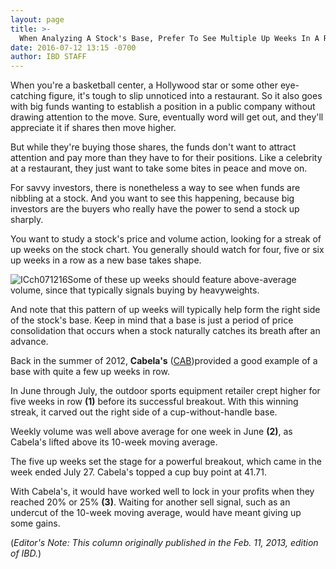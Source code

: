 ```yaml
---
layout: page
title: >-
  When Analyzing A Stock's Base, Prefer To See Multiple Up Weeks In A Row
date: 2016-07-12 13:15 -0700
author: IBD STAFF
---
```





When you're a basketball center, a Hollywood star or some other eye-catching figure, it's tough to slip unnoticed into a restaurant. So it also goes with big funds wanting to establish a position in a public company without drawing attention to the move. Sure, eventually word will get out, and they'll appreciate it if shares then move higher.


But while they're buying those shares, the funds don't want to attract attention and pay more than they have to for their positions. Like a celebrity at a restaurant, they just want to take some bites in peace and move on.


For savvy investors, there is nonetheless a way to see when funds are nibbling at a stock. And you want to see this happening, because big investors are the buyers who really have the power to send a stock up sharply.


You want to study a stock's price and volume action, looking for a streak of up weeks on the stock chart. You generally should watch for four, five or six up weeks in a row as a new base takes shape.


![ICch071216](https://www.investors.com/wp-content/uploads/2016/07/ICch071216-1024x577.jpg)Some of these up weeks should feature above-average volume, since that typically signals buying by heavyweights.


And note that this pattern of up weeks will typically help form the right side of the stock's base. Keep in mind that a base is just a period of price consolidation that occurs when a stock naturally catches its breath after an advance.


Back in the summer of 2012, **Cabela's** ([CAB](https://research.investors.com/quote.aspx?symbol=CAB))provided a good example of a base with quite a few up weeks in row.


In June through July, the outdoor sports equipment retailer crept higher for five weeks in row **(1)** before its successful breakout. With this winning streak, it carved out the right side of a cup-without-handle base.


Weekly volume was well above average for one week in June **(2)**, as Cabela's lifted above its 10-week moving average.


The five up weeks set the stage for a powerful breakout, which came in the week ended July 27. Cabela's topped a cup buy point at 41.71.


With Cabela's, it would have worked well to lock in your profits when they reached 20% or 25% **(3)**. Waiting for another sell signal, such as an undercut of the 10-week moving average, would have meant giving up some gains.


(*Editor's Note: This column originally published in the Feb. 11, 2013, edition of IBD.*)




